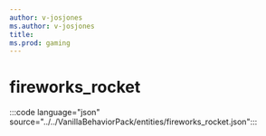 ```yaml
---
author: v-josjones
ms.author: v-josjones
title: 
ms.prod: gaming
---
```


# fireworks_rocket

:::code language="json" source="../../VanillaBehaviorPack/entities/fireworks_rocket.json":::
